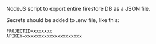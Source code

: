 NodeJS script to export entire firestore DB as a JSON file.

Secrets should be added to .env file, like this:
```
PROJECTID=xxxxxxx
APIKEY=xxxxxxxxxxxxxxxxxxxxx
```
